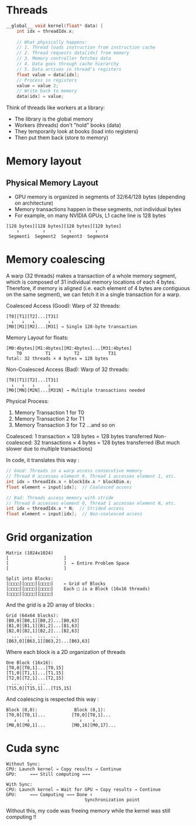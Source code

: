 # Threads

```cpp
__global__ void kernel(float* data) {
    int idx = threadIdx.x;
    
    // What physically happens:
    // 1. Thread loads instruction from instruction cache
    // 2. Thread requests data[idx] from memory
    // 3. Memory controller fetches data
    // 4. Data goes through cache hierarchy
    // 5. Data arrives in thread's registers
    float value = data[idx];
    // Process in registers
    value = value 2;
    // Write back to memory
    data[idx] = value;
```

Think of threads like workers at a library:
- The library is the global memory
- Workers (threads) don't "hold" books (data)
- They temporarily look at books (load into registers)
- Then put them back (store to memory)


# Memory layout 

## Physical Memory Layout

- GPU memory is organized in segments of 32/64/128 bytes (depending on architecture)
- Memory transactions happen in these segments, not individual bytes
- For example, on many NVIDIA GPUs, L1 cache line is 128 bytes

```
[128 bytes][128 bytes][128 bytes][128 bytes]
    ↑         ↑         ↑         ↑
 Segment1  Segment2  Segment3  Segment4
```

# Memory coalescing

A warp (32 threads) makes a transaction of a whole memory segment, which is composed of 31 individual memory locations of each 4 bytes. Therefore, if memory is aligned (i.e. each element of 4 bytes are contiguous on the same segment), we can fetch it in a single transaction for a warp.


Coalesced Access (Good):
Warp of 32 threads:
```
[T0][T1][T2]...[T31]
  ↓   ↓   ↓     ↓
[M0][M1][M2]...[M31] → Single 128-byte transaction

```
Memory Layout for floats:

```
[M0:4bytes][M1:4bytes][M2:4bytes]...[M31:4bytes]
    T0         T1         T2           T31
Total: 32 threads × 4 bytes = 128 bytes
```


Non-Coalesced Access (Bad):
Warp of 32 threads:

```
[T0][T1][T2]...[T31]
  ↓   ↓   ↓     ↓
[M0][MN][M2N]...[M31N] → Multiple transactions needed
```

Physical Process:
1. Memory Transaction 1 for T0
2. Memory Transaction 2 for T1
3. Memory Transaction 3 for T2
...and so on

Coalesced:    1 transaction × 128 bytes = 128 bytes transferred
Non-coalesced: 32 transactions × 4 bytes = 128 bytes transferred
              (But much slower due to multiple transactions)

In code, it translates this way :

```cpp
// Good: Threads in a warp access consecutive memory
// Thread 0 accesses element 0, Thread 1 accesses element 1, etc.
int idx = threadIdx.x + blockIdx.x * blockDim.x;
float element = input[idx];  // Coalesced access

// Bad: Threads access memory with stride
// Thread 0 accesses element 0, Thread 1 accesses element N, etc.
int idx = threadIdx.x * N;  // Strided access
float element = input[idx];  // Non-coalesced access
```

# Grid organization

```
Matrix (1024x1024)
[                     ]
[                     ]  ← Entire Problem Space
[                     ]

Split into Blocks:
[□□□□][□□□□][□□□□]    ← Grid of Blocks
[□□□□][□□□□][□□□□]    Each □ is a Block (16x16 threads)
[□□□□][□□□□][□□□□]
```

And the grid is a 2D array of blocks :

```
Grid (64x64 blocks):
[B0,0][B0,1][B0,2]...[B0,63]
[B1,0][B1,1][B1,2]...[B1,63]
[B2,0][B2,1][B2,2]...[B2,63]
  ...  ...  ...  ...
[B63,0][B63,1][B63,2]...[B63,63]
```

Where each block is a 2D organization of threads

```
One Block (16x16):
[T0,0][T0,1]...[T0,15]
[T1,0][T1,1]...[T1,15]
[T2,0][T2,1]...[T2,15]
  ...  ...  ...
[T15,0][T15,1]...[T15,15]
```

And coalescing is respected this way :
```
Block (0,0):              Block (0,1):
[T0,0][T0,1]...          [T0,0][T0,1]...
   ↓    ↓                   ↓    ↓
[M0,0][M0,1]...          [M0,16][M0,17]...
```

# Cuda sync 

```
Without Sync:
CPU: Launch kernel → Copy results → Continue
GPU:     →→→ Still computing →→→

With Sync:
CPU: Launch kernel → Wait for GPU → Copy results → Continue
GPU:     →→→ Computing →→→ Done ↑
                              Synchronization point
```

Without this, my code was freeing memory while the kernel was still computing !!